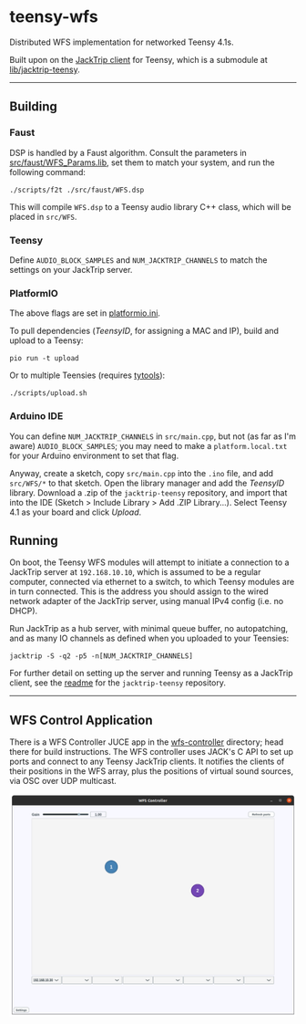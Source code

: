 # teensy-wfs

Distributed WFS implementation for networked Teensy 4.1s.

Built upon on the [JackTrip client](https://github.com/hatchjaw/jacktrip-teensy) 
for Teensy, which is a submodule at [lib/jacktrip-teensy](lib/jacktrip-teensy).

---

## Building

### Faust

DSP is handled by a Faust algorithm. Consult the parameters in
[src/faust/WFS_Params.lib](src/faust/WFS_Params.lib), set them to match your
system, and run the following command:

```shell
./scripts/f2t ./src/faust/WFS.dsp
```

This will compile `WFS.dsp` to a Teensy audio library C++ class, which will be 
placed in `src/WFS`.

### Teensy

Define `AUDIO_BLOCK_SAMPLES` and `NUM_JACKTRIP_CHANNELS` to match the settings
on your JackTrip server. 

### PlatformIO

The above flags are set in [platformio.ini](platformio.ini).

To pull dependencies (_TeensyID_, for assigning a MAC and IP),
build and upload to a Teensy:

```shell
pio run -t upload
```

Or to multiple Teensies (requires [tytools](https://github.com/Koromix/tytools)):

```shell
./scripts/upload.sh
```

### Arduino IDE

You can define `NUM_JACKTRIP_CHANNELS` in `src/main.cpp`, but not (as far as
I'm aware) `AUDIO_BLOCK_SAMPLES`; you may need to make a
`platform.local.txt` for your Arduino environment to set that flag.

Anyway, create a sketch, copy `src/main.cpp` into the `.ino` file, and add 
`src/WFS/*` to that sketch. Open the library manager and add the _TeensyID_ 
library. Download a .zip of the `jacktrip-teensy` repository, and import that 
into the IDE (Sketch > Include Library > Add .ZIP Library...). Select Teensy 
4.1 as your board and click _Upload_.

## Running

On boot, the Teensy WFS modules will attempt to initiate a connection to a 
JackTrip server at `192.168.10.10`, which is assumed to be a regular computer,
connected via ethernet to a switch, to which Teensy modules are in turn 
connected.
This is the address you should assign to the wired network adapter of the 
JackTrip server, using manual IPv4 config (i.e. no DHCP).

Run JackTrip as a hub server, with minimal queue buffer, no autopatching,
and as many IO channels as defined when you uploaded to your Teensies:

```shell
jacktrip -S -q2 -p5 -n[NUM_JACKTRIP_CHANNELS]
```

For further detail on setting up the server and running Teensy as a 
JackTrip client, see the 
[readme](https://github.com/hatchjaw/jacktrip-teensy/blob/main/README.md) for 
the `jacktrip-teensy` repository.

---

## WFS Control Application

There is a WFS Controller JUCE app in the [wfs-controller](wfs-controller)
directory; head there for build instructions. 
The WFS controller uses JACK's C API to set up ports and connect to any
Teensy JackTrip clients. It notifies the clients of their positions in the
WFS array, plus the positions of virtual sound sources, via OSC over UDP
multicast.

![WFS Controller](notes/wfs-controller.png)